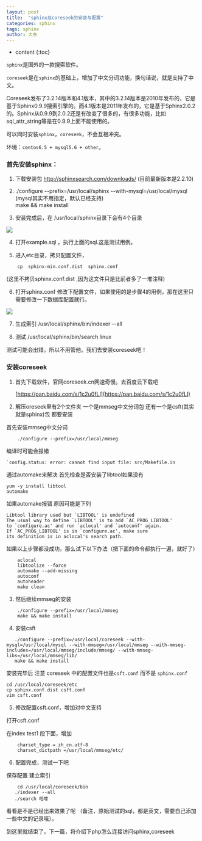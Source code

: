 ```yaml
---
layout: post
title:  "sphinx及coreseek的安装与配置"
categories: sphinx
tags: sphinx 
author: 大东
---
```


* content
{:toc}

`sphinx`是国外的一款搜索软件。

`coreseek`是在`sphinx`的基础上，增加了中文分词功能，换句话说，就是支持了中文。

Coreseek发布了3.2.14版本和4.1版本，其中的3.2.14版本是2010年发布的，它是基于Sphinx0.9.9搜索引擎的。而4.1版本是2011年发布的，它是基于Sphinx2.0.2的。Sphinx从0.9.9到2.0.2还是有改变了很多的，有很多功能，比如sql_attr_string等是在0.9.9上面不能使用的。

可以同时安装`sphinx`，`coreseek`，不会互相冲突。

环境：`centos6.5 + mysql5.6 + other`。
 
### 首先安装sphinx：

1. 下载安装包 http://sphinxsearch.com/downloads/    (目前最新版本是2.2.10)

2.  ./configure --prefix=/usr/local/sphinx --with-mysql=/usr/local/mysql        (mysql其实不用指定，默认已经支持)          
    make && make install

3. 安装完成后，在 /usr/local/sphinx目录下会有4个目录 

![](http://images2015.cnblogs.com/blog/807718/201607/807718-20160715160810982-565899129.png)

4. 打开example.sql ，执行上面的sql.这是测试用例。

5. 进入etc目录，拷贝配置文件， 

```
    cp  sphinx-min.conf.dist  sphinx.conf
```
  
(这里不拷贝sphinx.conf.dist ,因为这文件只是比前者多了一堆注释)

6. 打开sphinx.conf  修改下配置文件，如果使用的是步骤4的用例，那在这里只需要修改一下数据库配置就行。

![](http://images2015.cnblogs.com/blog/807718/201607/807718-20160715161243998-298675044.png)





7.  生成索引 /usr/local/sphinx/bin/indexer --all

8. 测试 /usr/local/sphinx/bin/search linux

 
测试可能会出错。所以不用管他。我们去安装coreseek吧！

### 安装coreseek

1. 首先下载软件，官网coreseek.cn网速奇慢。去百度云下载吧

    [https://pan.baidu.com/s/1c2u0fLI](https://pan.baidu.com/s/1c2u0fLI)

2. 解压oreseek里有2个文件夹 一个是mmseg中文分词包 还有一个是csft(其实就是sphinx)包 都要安装


首先安装mmseg中文分词

```
    ./configure --prefix=/usr/local/mmseg
```

编译时可能会报错

```
`config.status: error: cannot find input file: src/Makefile.in
```

通过automake来解决
首先检查是否安装了libtool如果没有 

```
yum -y install libtool
automake
```

如果automake报错 原因可能是下列

```
Libtool library used but `LIBTOOL' is undefined
The usual way to define `LIBTOOL' is to add `AC_PROG_LIBTOOL'
to `configure.ac' and run `aclocal' and `autoconf' again.
If `AC_PROG_LIBTOOL' is in `configure.ac', make sure
its definition is in aclocal's search path.
```

如果以上步骤都没成功，那么试下以下办法（把下面的命令都执行一遍，就好了）

``` 
    aclocal
    libtoolize --force
    automake --add-missing
    autoconf
    autoheader
    make clean
```


3. 然后继续mmseg的安装
```
    ./configure --prefix=/usr/local/mmseg
    make && make install
```

4. 安装csft

 ```
    ./configure --prefix=/usr/local/coreseek --with-mysql=/usr/local/mysql --with-mmseg=/usr/local/mmseg --with-mmseg-includes=/usr/local/mmseg/include/mmseg/ --with-mmseg-libs=/usr/local/mmseg/lib/
    make && make install

```

安装完毕后 注意 coreseek 中的配置文件也是`csft.conf` 而不是 `sphinx.conf`

```
cd /usr/local/coreseek/etc
cp sphinx.conf.dist csft.conf
vim csft.conf
```

5. 修改配置csft.conf，增加对中文支持

打开csft.conf

在index test1 段下面，增加

```
    charset_type = zh_cn.utf-8
    charset_dictpath =/usr/local/mmseg/etc/
```


6. 配置完成，测试一下吧

保存配置
建立索引
```
    cd /usr/local/coreseek/bin
   ./indexer --all
   ./search 哈喽
```


看看是不是已经出来效果了呢 （备注，原始测试的sql，都是英文，需要自己添加一些中文的记录哦）。


到这里就结束了，下一篇，将介绍下php怎么连接访问sphinx,coreseek